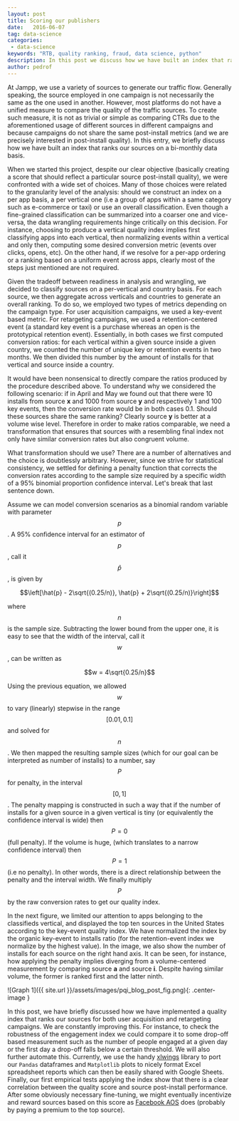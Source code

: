 ```yaml
---
layout: post
title: Scoring our publishers
date:   2016-06-07
tag: data-science
categories:
 - data-science
keywords: "RTB, quality ranking, fraud, data science, python"
description: In this post we discuss how we have built an index that ranks the sources that generate our traffic flow on a bi-monthly data basis.
author: pedrof
---
```

<!--excerpt.start-->
At Jampp, we use a variety of sources to generate our traffic flow. Generally speaking, the source employed in one campaign is not necessarily the same as the one used in another. However, most platforms do not have a unified measure to compare the quality of the traffic sources. To create such measure, it is not as trivial or simple as comparing CTRs due to the aforementioned usage of different sources in different campaigns and because campaigns do not share the same post-install metrics (and we are precisely interested in post-install quality).  In this entry, we briefly discuss how we have built an index that ranks our sources on a bi-monthly data basis.
<!--excerpt.end-->

When we started this project, despite our clear objective (basically creating a score that should reflect a particular source post-install quality), we were confronted with a wide set of choices. Many of those choices were related to the granularity level of the analysis: should we construct an index on a per app basis, a per vertical one (i.e a group of apps within a same category such as e-commerce or taxi) or use an overall classification. Even though a fine-grained classification can be summarized into a coarser one and vice-versa, the data wrangling requirements hinge critically on this decision. For instance, choosing to produce a vertical quality index implies first classifying apps into each vertical, then normalizing events within a vertical and only then, computing some desired conversion metric (events over clicks, opens, etc). On the other hand, if we resolve for a per-app ordering or a ranking based on a uniform event across apps, clearly most of the steps just mentioned are not required.

Given the tradeoff between readiness in analysis and wrangling, we decided to classify sources on a per-vertical and country basis. For each source, we then aggregate across verticals and countries to generate an overall ranking. To do so, we employed two types of metrics depending on the campaign type. For user acquisition campaigns, we used a key-event based metric. For retargeting campaigns, we used a retention-centered event (a standard key event is a purchase whereas an open is the prototypical retention event). Essentially, in both cases we first computed conversion ratios: for each vertical within a given source inside a given country, we counted the number of unique key or retention events in two months. We then divided this number by the amount of installs for that vertical and source inside a country.

It would have been nonsensical to directly compare the ratios produced by the procedure described above. To understand why we considered the following scenario: if in April and May we found out that there were 10 installs from source **x** and 1000 from source **y** and respectively 1 and 100 key events, then the conversion rate would be in both cases 0.1. Should these sources share the same ranking? Clearly source **y** is better at a volume wise level. Therefore in order to make ratios comparable, we need a transformation that ensures that sources with a resembling final index not only have similar conversion rates but also congruent volume.

What transformation should we use? There are a number of alternatives and the choice is doubtlessly arbitrary. However, since we strive for statistical consistency, we settled for defining a penalty function that corrects the conversion rates according to the sample size required by a specific width of a 95% binomial proportion confidence interval. Let's break that last sentence down.

Assume we can model conversion scenarios as a binomial random variable with parameter $$p$$. A 95% confidence interval for an estimator of $$p$$, call it $$\hat{p}$$, is given by

$$\left[\hat{p} - 2\sqrt{(0.25/n)}, \hat{p} + 2\sqrt{(0.25/n)}\right]$$

where $$n$$ is the sample size.  Subtracting the lower bound from the upper one, it is easy to see that the width of the interval, call it $$w$$, can be written as

$$w = 4\sqrt{0.25/n}$$

Using the previous equation, we allowed $$w$$ to vary (linearly) stepwise in the range $$[0.01, 0.1]$$ and solved for $$n$$. We then mapped the resulting sample sizes (which for our goal can be interpreted as number of installs) to a number, say $$P$$ for penalty, in the interval $$[0, 1]$$.  The penalty mapping is constructed in such a way that if the number of installs for a given source in a given vertical is tiny (or equivalently the confidence interval is wide) then $$P=0$$ (full penalty). If the volume is huge, (which translates to a narrow confidence interval) then $$P=1$$ (i.e no penalty). In other words, there is a direct relationship between the penalty and the interval width. We finally multiply $$P$$ by the raw conversion rates to get our quality index.

In the next figure, we limited our attention to apps belonging to the classifieds vertical, and displayed the top ten sources in the United States according to the key-event quality index. We have normalized the index by the organic key-event to installs ratio (for the retention-event index we normalize by the highest value). In the image, we also show the number of installs for each source on the right hand axis. It can be seen, for instance, how applying the penalty implies diverging from a volume-centered measurement by comparing source **a** and source **i**. Despite having similar volume, the former is ranked first and the latter ninth.

![Graph 1]({{ site.url }}/assets/images/pqi_blog_post_fig.png){: .center-image }

In this post, we have briefly discussed how we have implemented a quality index that ranks our sources for both user acquisition and retargeting campaigns. We are constantly improving this. For instance, to check the robustness of the engagement index we could compare it to some drop-off based measurement such as the number of people engaged at a given day or the first day a drop-off falls below a certain threshold. We will also further automate this. Currently, we use the handy [xlwings](https://github.com/ZoomerAnalytics/xlwings) library to port our `Pandas` dataframes and `Matplotlib` plots to nicely format Excel spreadsheet reports which can then be easily shared with Google Sheets. Finally, our first empirical tests applying the index show that there is a clear correlation between the quality score and source post-install performance. After some obviously necessary fine-tuning, we might eventually incentivize and reward sources based on this score as [Facebook AOS](https://developers.facebook.com/docs/audience-network/AOS) does (probably by paying a premium to the top source).

